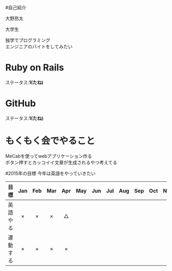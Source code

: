 #自己紹介

大野昂太

大学生

独学でプログラミング  
エンジニアのバイトをしてみたい

# Ruby on Rails
ステータス:**1(たね)**

# GitHub
ステータス:**1(たね)**

# もくもく会でやること  
MeCabを使ってwebアプリケーション作る  
ボタン押すとカッコイイ文章が生成されるやつ考えてる

#2015年の目標
今年は英語をやっていきたい

|            目標           | Jan | Feb | Mar | Apr | May | Jun | Jul | Aug | Sep | Oct | Nov | Dec |
|:-------------------------|:---:|:---:|:---:|:---:|:---:|:---:|:---:|:---:|:---:|:---:|:---:|:---:|
|英語やる| × | × | × | △ |
|運動する| × | × | × | × |
